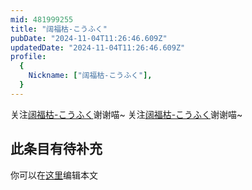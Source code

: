 ```yaml
---
mid: 481999255
title: "阔福枯-こうふく"
pubDate: "2024-11-04T11:26:46.609Z"
updatedDate: "2024-11-04T11:26:46.609Z"
profile:
  {
    Nickname: ["阔福枯-こうふく"],
  }
---
```


关注[阔福枯-こうふく](https://space.bilibili.com/481999255)谢谢喵~ 关注[阔福枯-こうふく](https://space.bilibili.com/481999255)谢谢喵~

## 此条目有待补充
你可以在[这里](https://github.com/Yuhanawa/VTuber.ICU-Content/edit/master/v/阔福枯-こうふく/index.md)编辑本文
